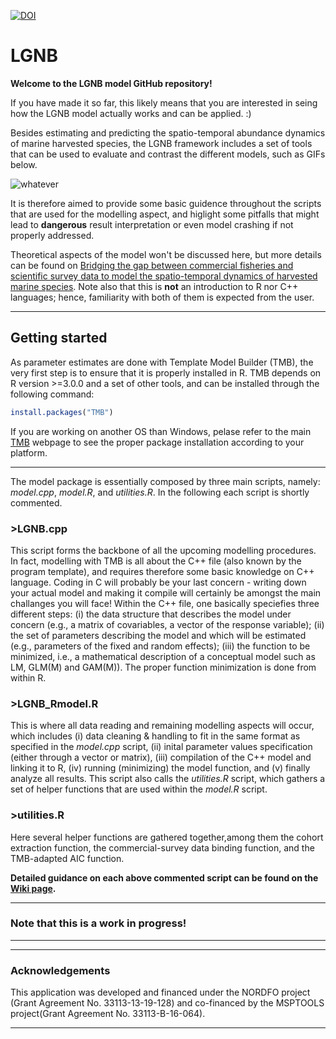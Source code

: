[![DOI](https://zenodo.org/badge/DOI/10.5281/zenodo.4506948.svg)](https://doi.org/10.5281/zenodo.4506948)



# LGNB

**Welcome to the LGNB model GitHub repository!**

If you have made it so far, this likely means that you are interested in seing how the LGNB model actually works and can be applied. :)

Besides estimating and predicting the spatio-temporal abundance dynamics of marine harvested species, the LGNB framework includes a set of tools that can be used to evaluate and contrast the different models, such as GIFs below.


![whatever](Demo/full_animation.gif) 



It is therefore aimed to provide some basic guidence throughout the scripts that are used for the modelling aspect, and higlight some pitfalls that might lead to **dangerous** result interpretation or even model crashing if not properly addressed.

Theoretical aspects of the model won't be discussed here, but more details can be found on [Bridging the gap between commercial fisheries and scientific survey data to model the spatio-temporal dynamics of harvested marine species](https://www.google.com).
Note also that this is **not** an introduction to R nor C++ languages; hence, familiarity with both of them is expected from the user.


***
## Getting started

As parameter estimates are done with Template Model Builder (TMB), the very first step is to ensure that it is properly installed in R. TMB depends on R version >=3.0.0 and a set of other tools, and can be installed through the following command:

```R
install.packages("TMB")
```

If you are working on another OS than Windows, pelase refer to the main [TMB](https://github.com/kaskr/adcomp/wiki/Download) webpage to see the proper package installation according to your platform.

***
The model package is essentially composed by three main scripts, namely: *model.cpp*, *model.R*, and *utilities.R*. In the following each script is shortly commented.

### >LGNB.cpp 
This script forms the backbone of all the upcoming modelling procedures. In fact, modelling with TMB is all about the C++ file (also known by the program template), and requires therefore some basic knowledge on C++ language. Coding in C will probably be your last concern - writing down your actual model and making it compile will certainly be amongst the main challanges you will face! Within the C++ file, one basically speciefies three different steps: (i) the data structure that describes the model  under concern (e.g., a matrix of covariables, a vector of the response variable); (ii) the set of parameters describing the model and which will be estimated (e.g., parameters of the fixed and random effects); (iii) the function to be minimized, i.e., a mathematical description of a conceptual model such as LM, GLM(M) and GAM(M)). The proper function minimization is done from within R.


### >LGNB_Rmodel.R 
This is where all data reading and remaining modelling aspects will occur, which includes (i) data cleaning & handling to fit in the same format as specified in the *model.cpp* script, (ii) inital parameter values specification (either through a vector or matrix), (iii) compilation of the C++ model and linking it to R, (iv) running (minimizing) the model function, and (v) finally analyze all  results. This script also calls the *utilities.R* script, which gathers a set of helper functions that are used within the *model.R* script.


### >utilities.R 
Here several helper functions are gathered together,among them the cohort extraction function, the commercial-survey data binding function, and the TMB-adapted AIC function. 


**Detailed guidance on each above commented script can be found on the [Wiki page](https://github.com/mcr89/LGNB/wiki).**



***

### Note that this is a work in progress!

***



***

### Acknowledgements

This application was developed and financed under the NORDFO project (Grant Agreement No. 33113-13-19-128) and co-financed by the MSPTOOLS project(Grant Agreement No. 33113-B-16-064).

***

